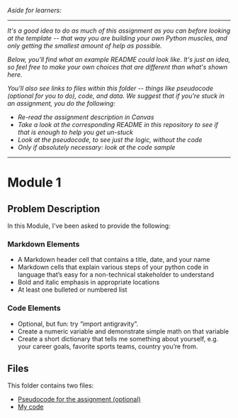 *Aside for learners:*

-------

*It's a good idea to do as much of this assignment as you can before looking at the template -- that way you are building your own Python muscles, and only getting the smallest amount of help as possible.*

*Below, you'll find what an example README could look like.  It's just an idea, so feel free to make your own choices that are different than what's shown here.*

*You'll also see links to files within this folder -- things like pseudocode (optional for you to do), code, and data.  We suggest that if you're stuck in an assignment, you do the following:*

* *Re-read the assignment description in Canvas*
* *Take a look at the corresponding README in this repository to see if that is enough to help you get un-stuck*
* *Look at the pseudocode, to see just the logic, without the code*
* *Only if absolutely necessary: look at the code sample*

---------

# Module 1

## Problem Description

In this Module, I've been asked to provide the following:

### Markdown Elements

* A Markdown header cell that contains a title, date, and your name
* Markdown cells that explain various steps of your python code in language that’s easy for a non-technical stakeholder to understand
* Bold and italic emphasis in appropriate locations
* At least one bulleted or numbered list

### Code Elements

* Optional, but fun:  try “import antigravity”.
* Create a numeric variable and demonstrate simple math on that variable
* Create a short dictionary that tells me something about yourself, e.g. your career goals, favorite sports teams, country you’re from.

## Files

This folder contains two files:

* [Pseudocode for the assignment (optional)](Pseudocode_Assignment_1.ipynb)
* [My code](Assignment_1.ipynb)
